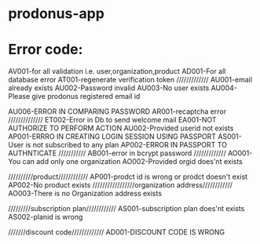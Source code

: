 prodonus-app
============


Error code:
=============
AV001-for all validation i.e. user,organization,product
AD001-For all database error
AT001-regenerate verification token
/////////////
AU001-email already exists
AU002-Password invalid
AU003-No user exists
AU004-Please give prodonus registered email id

AU006-ERROR IN COMPARING PASSWORD
AR001-recaptcha error
//////////////
ET002-Error in Db to send welcome mail
EA001-NOT AUTHORIZE TO PERFORM ACTION
AU002-Provided userid not exists
AP001-ERRRO IN CREATING LOGIN SESSION USING PASSPORT
AS001-User is not subscribed to any plan
AP002-ERROR IN PASSPORT TO AUTHNTICATE
///////////
AB001-error in bcrypt password
/////////////
AO001-You can add only one organization
AO002-Provided orgid does'nt exists



//////////product////////////
AP001-prodct id is wrong or prodct doesn't exist
AP002-No product exists
/////////////////organization address////////////
AO003-There is no Organization address exists

/////////subscription plan////////////
AS001-subscription plan does'nt exists
AS002-planid is wrong


///////discount code/////////////
AD001-DISCOUNT CODE IS WRONG